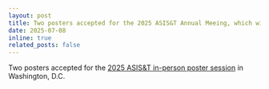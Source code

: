 ```yaml
---
layout: post
title: Two posters accepted for the 2025 ASIS&T Annual Meeing, which will be held in Washington D.C. (November 2025)
date: 2025-07-08
inline: true
related_posts: false
---
```


Two posters accepted for the [2025 ASIS&T in-person poster session](https://www.asist.org/meetings-events/am/am25/am25-posters/) in Washington, D.C.